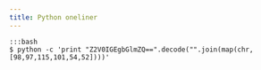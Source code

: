```yaml
---
title: Python oneliner
---
```


    :::bash
    $ python -c 'print "Z2V0IGEgbGlmZQ==".decode("".join(map(chr,[98,97,115,101,54,52])))'
